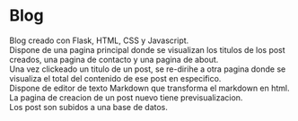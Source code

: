 # Blog   
Blog creado con Flask, HTML, CSS y Javascript.  
Dispone de una pagina principal donde se visualizan los titulos de los post creados, una pagina de contacto y una pagina de about.  
Una vez clickeado un titulo de un post, se re-dirihe a otra pagina donde se visualiza el total del contenido de ese post en especifico.  
Dispone de editor de texto Markdown que transforma el markdown en html. La pagina de creacion de un post nuevo tiene previsualizacion.  
Los post son subidos a una base de datos.
